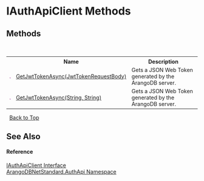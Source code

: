 # IAuthApiClient Methods
 


## Methods
&nbsp;<table><tr><th></th><th>Name</th><th>Description</th></tr><tr><td>![Public method](media/pubmethod.gif "Public method")</td><td><a href="c1771a9a-5f3f-6d9e-59a2-3d101166d263">GetJwtTokenAsync(JwtTokenRequestBody)</a></td><td>
Gets a JSON Web Token generated by the ArangoDB server.</td></tr><tr><td>![Public method](media/pubmethod.gif "Public method")</td><td><a href="41501d8d-f05b-9b02-0ed6-7a69837c8fa6">GetJwtTokenAsync(String, String)</a></td><td>
Gets a JSON Web Token generated by the ArangoDB server.</td></tr></table>&nbsp;
<a href="#iauthapiclient-methods">Back to Top</a>

## See Also


#### Reference
<a href="b8456e7c-181e-5329-0295-57f9d5f2be9d">IAuthApiClient Interface</a><br /><a href="7c376ec8-a626-bc8c-db3a-834c75a0c46a">ArangoDBNetStandard.AuthApi Namespace</a><br />